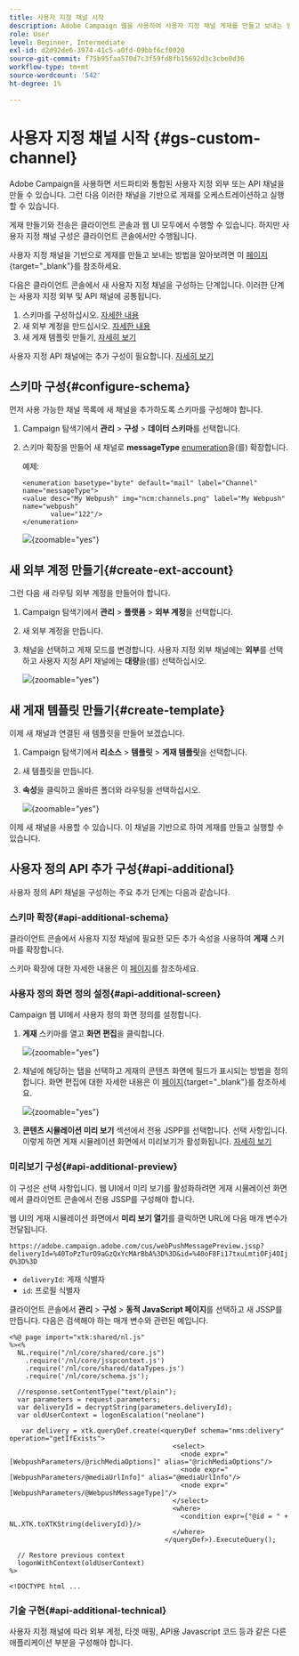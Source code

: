 ```yaml
---
title: 사용자 지정 채널 시작
description: Adobe Campaign 웹을 사용하여 사용자 지정 채널 게재를 만들고 보내는 방법을 알아봅니다
role: User
level: Beginner, Intermediate
exl-id: d2d92de6-3974-41c5-a0fd-09bbf6cf0020
source-git-commit: f75b95faa570d7c3f59fd8fb15692d3c3cbe0d36
workflow-type: tm+mt
source-wordcount: '542'
ht-degree: 1%

---
```


# 사용자 지정 채널 시작 {#gs-custom-channel}

Adobe Campaign을 사용하면 서드파티와 통합된 사용자 지정 외부 또는 API 채널을 만들 수 있습니다. 그런 다음 이러한 채널을 기반으로 게재를 오케스트레이션하고 실행할 수 있습니다.

게재 만들기와 전송은 클라이언트 콘솔과 웹 UI 모두에서 수행할 수 있습니다. 하지만 사용자 지정 채널 구성은 클라이언트 콘솔에서만 수행됩니다.

사용자 지정 채널을 기반으로 게재를 만들고 보내는 방법을 알아보려면 이 [페이지](https://experienceleague.adobe.com/docs/campaign-web/v8/msg/gs-custom-channel.html){target="_blank"}를 참조하세요.

다음은 클라이언트 콘솔에서 새 사용자 지정 채널을 구성하는 단계입니다. 이러한 단계는 사용자 지정 외부 및 API 채널에 공통됩니다.

1. 스키마를 구성하십시오. [자세한 내용](#configure-schema)
1. 새 외부 계정을 만드십시오. [자세한 내용](#create-ext-account)
1. 새 게재 템플릿 만들기, [자세히 보기](#create-template)

사용자 지정 API 채널에는 추가 구성이 필요합니다. [자세히 보기](#api-additional)

## 스키마 구성{#configure-schema}

먼저 사용 가능한 채널 목록에 새 채널을 추가하도록 스키마를 구성해야 합니다.

1. Campaign 탐색기에서 **관리** > **구성** > **데이터 스키마**&#x200B;를 선택합니다.

1. 스키마 확장을 만들어 새 채널로 **messageType** [enumeration](../config/enumerations.md)을(를) 확장합니다.

   예제:

   ```
   <enumeration basetype="byte" default="mail" label="Channel" name="messageType">
   <value desc="My Webpush" img="ncm:channels.png" label="My Webpush" name="webpush"
          value="122"/>
   </enumeration>
   ```

   ![](assets/cus-schema.png){zoomable="yes"}

## 새 외부 계정 만들기{#create-ext-account}

그런 다음 새 라우팅 외부 계정을 만들어야 합니다.

1. Campaign 탐색기에서 **관리** > **플랫폼** > **외부 계정**&#x200B;을 선택합니다.

1. 새 외부 계정을 만듭니다.

1. 채널을 선택하고 게재 모드를 변경합니다. 사용자 지정 외부 채널에는 **외부**&#x200B;를 선택하고 사용자 지정 API 채널에는 **대량**&#x200B;을(를) 선택하십시오.

   ![](assets/cus-ext-account.png){zoomable="yes"}

## 새 게재 템플릿 만들기{#create-template}

이제 새 채널과 연결된 새 템플릿을 만들어 보겠습니다.

1. Campaign 탐색기에서 **리소스** > **템플릿** > **게재 템플릿**&#x200B;을 선택합니다.

1. 새 템플릿을 만듭니다.

1. **속성**&#x200B;을 클릭하고 올바른 폴더와 라우팅을 선택하십시오.

   ![](assets/cus-template.png){zoomable="yes"}

이제 새 채널을 사용할 수 있습니다. 이 채널을 기반으로 하여 게재를 만들고 실행할 수 있습니다.

## 사용자 정의 API 추가 구성{#api-additional}

사용자 정의 API 채널을 구성하는 주요 추가 단계는 다음과 같습니다.

### 스키마 확장{#api-additional-schema}

클라이언트 콘솔에서 사용자 지정 채널에 필요한 모든 추가 속성을 사용하여 **게재** 스키마를 확장합니다.

스키마 확장에 대한 자세한 내용은 이 [페이지](../dev/extend-schema.md)를 참조하세요.

### 사용자 정의 화면 정의 설정{#api-additional-screen}

Campaign 웹 UI에서 사용자 정의 화면 정의를 설정합니다.

1. **게재** 스키마를 열고 **화면 편집**&#x200B;을 클릭합니다.

   ![](assets/cus-schema2.png){zoomable="yes"}

1. 채널에 해당하는 탭을 선택하고 게재의 콘텐츠 화면에 필드가 표시되는 방법을 정의합니다. 화면 편집에 대한 자세한 내용은 이 [페이지](https://experienceleague.adobe.com/docs/campaign-web/v8/conf/schemas.html#fields){target="_blank"}를 참조하세요.

   ![](assets/cus-schema3.png){zoomable="yes"}

1. **콘텐츠 시뮬레이션 미리 보기** 섹션에서 전용 JSPP를 선택합니다. 선택 사항입니다. 이렇게 하면 게재 시뮬레이션 화면에서 미리보기가 활성화됩니다. [자세히 보기](#api-additional-preview)

### 미리보기 구성{#api-additional-preview}

이 구성은 선택 사항입니다. 웹 UI에서 미리 보기를 활성화하려면 게재 시뮬레이션 화면에서 클라이언트 콘솔에서 전용 JSSP를 구성해야 합니다.

웹 UI의 게재 시뮬레이션 화면에서 **미리 보기 열기**&#x200B;를 클릭하면 URL에 다음 매개 변수가 전달됩니다.

`https://adobe.campaign.adobe.com/cus/webPushMessagePreview.jssp?deliveryId=%40ToPzTurO9aGzQxYcMArBbA%3D%3D&id=%40oF8Fi17txuLmtiOFj4OIjQ%3D%3D`

* `deliveryId`: 게재 식별자
* `id`: 프로필 식별자

클라이언트 콘솔에서 **관리** > **구성** > **동적 JavaScript 페이지**&#x200B;를 선택하고 새 JSSP를 만듭니다. 다음은 검색해야 하는 매개 변수와 관련된 예입니다.

```
<%@ page import="xtk:shared/nl.js"
%><%
  NL.require("/nl/core/shared/core.js")
    .require('/nl/core/jsspcontext.js')
    .require('/nl/core/shared/dataTypes.js')
    .require('/nl/core/schema.js');
    
  //response.setContentType("text/plain");
  var parameters = request.parameters;
  var deliveryId = decryptString(parameters.deliveryId);
  var oldUserContext = logonEscalation("neolane")
  
   var delivery = xtk.queryDef.create(<queryDef schema="nms:delivery" operation="getIfExists">
                                         <select>
                                           <node expr="[WebpushParameters/@richMediaOptions]" alias="@richMediaOptions"/>
                                           <node expr="[WebpushParameters/@mediaUrlInfo]" alias="@mediaUrlInfo"/>
                                           <node expr="[WebpushParameters/@WebpushMessageType]"/>
                                         </select>
                                         <where>
                                           <condition expr={"@id = " + NL.XTK.toXTKString(deliveryId)}/>
                                         </where>
                                       </queryDef>).ExecuteQuery();

  // Restore previous context
  logonWithContext(oldUserContext)
%>

<!DOCTYPE html ...
```

### 기술 구현{#api-additional-technical}

사용자 지정 채널에 따라 외부 계정, 타겟 매핑, API용 Javascript 코드 등과 같은 다른 애플리케이션 부분을 구성해야 합니다.

